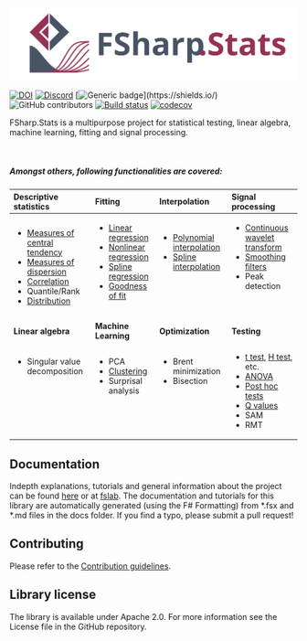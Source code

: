 ![](docs/img/logo_title.svg)

[![DOI](https://zenodo.org/badge/DOI/10.5281/zenodo.6337056.svg)](https://doi.org/10.5281/zenodo.6337056)
[![Discord](https://img.shields.io/discord/836161044501889064?color=purple&label=Join%20our%20Discord%21&logo=discord&logoColor=white)](https://discord.gg/y95XRJg23e)
[![Generic badge](https://img.shields.io/badge/Made%20with-FSharp-rgb(1,143,204).svg)](https://shields.io/)
![GitHub contributors](https://img.shields.io/github/contributors/CSBiology/FSharp.Stats)
[![Build status](https://ci.appveyor.com/api/projects/status/gjsjlqmrljtty780/branch/developer?svg=true)](https://ci.appveyor.com/project/kMutagene/fsharp-stats/branch/developer)
[![codecov](https://codecov.io/gh/fslaborg/FSharp.Stats/branch/developer/graph/badge.svg?token=LRBZPV6MH8)](https://codecov.io/gh/fslaborg/FSharp.Stats)

FSharp.Stats is a multipurpose project for statistical testing, linear algebra, machine learning, fitting and signal processing.

<br>

##### Amongst others, following functionalities are covered:

 
|Descriptive statistics|Fitting|Interpolation|Signal processing|
|:---|:---|:---|:---|
| <ul><li>[Measures of central tendency](https://fslab.org/FSharp.Stats/BasicStats.html)</li><li>[Measures of dispersion](https://fslab.org/FSharp.Stats/BasicStats.html)</li><li>[Correlation](https://fslab.org/FSharp.Stats/Correlation.html)</li><li>Quantile/Rank</li><li>[Distribution](https://fslab.org/FSharp.Stats/Distributions.html)</li></ul> | <ul><li>[Linear regression](https://fslab.org/FSharp.Stats/Fitting.html#Linear-Regression)</li><li>[Nonlinear regression](https://fslab.org/FSharp.Stats/Fitting.html#Nonlinear-Regression)</li><li>[Spline regression](https://fslab.org/FSharp.Stats/Fitting.html#Nonlinear-Regression)</li><li>[Goodness of fit](https://fslab.org/FSharp.Stats/GoodnessOfFit.html)</li></ul><br>|<ul><li>[Polynomial interpolation](https://fslab.org/FSharp.Stats/Interpolation.html#Polynomial-Interpolation)</li><li>[Spline interpolation](https://fslab.org/FSharp.Stats/Interpolation.html#Cubic-interpolating-Spline)</li></ul><br><br><br>|<ul><li>[Continuous wavelet transform](https://fslab.org/FSharp.Stats/Signal.html#Continuous-Wavelet)</li><li>[Smoothing filters](https://fslab.org/FSharp.Stats/Signal.html)</li><li>Peak detection</li></ul><br><br>|
|**Linear algebra**				|**Machine Learning**|**Optimization**			|**Testing**					|
|<ul><li>Singular value decomposition</li></ul><br><br><br><br><br>|<ul><li>PCA</li><li>[Clustering](https://fslab.org/FSharp.Stats/Clustering.html)</li><li>Surprisal analysis</li></ul><br><br><br>|<ul><li>Brent minimization</li><li>Bisection</li></ul><br><br><br><br>|<ul><li>[t test](https://fslab.org/FSharp.Stats/Testing.html#T-Test), [H test](https://fslab.org/FSharp.Stats/Testing.html#H-Test), etc.</li><li>[ANOVA](https://fslab.org/FSharp.Stats/Testing.html#Anova)</li><li>[Post hoc tests](https://fslab.org/FSharp.Stats/Testing.html#PostHoc)</li><li>[Q values](https://fslab.org/FSharp.Stats/Testing.html#Q-Value)</li><li>SAM</li><li>RMT</li></ul>|



Documentation
-------------

Indepth explanations, tutorials and general information about the project can be found [here](https://fslab.org/FSharp.Stats) or at [fslab](https://fslab.org/).
The documentation and tutorials for this library are automatically generated (using the F# Formatting) from *.fsx and *.md files in the docs folder. If you find a typo, please submit a pull request!


Contributing
------------

Please refer to the [Contribution guidelines](.github/CONTRIBUTING.md).


Library license
---------------

The library is available under Apache 2.0. For more information see the License file in the GitHub repository.

